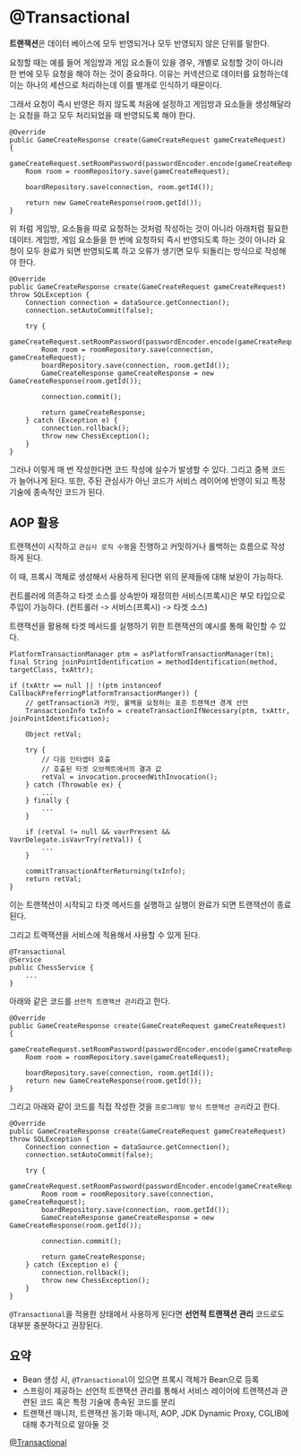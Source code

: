 # @Transactional
<b>트랜잭션</b>은 데이터 베이스에 모두 반영되거나 모두 반영되지 않은 단위를 말한다.   

요청할 때는 예를 들어 게임방과 게임 요소들이 있을 경우, 개별로 요청할 것이 아니라 한 번에 모두 요청을 해야 하는 것이 중요하다. 이유는 커넥션으로 데이터를 요청하는데 이는 하나의 세션으로 처리하는데 이를 별개로 인식하기 때문이다.   

그래서 요청이 즉시 반영은 하지 않도록 처음에 설정하고 게임방과 요소들을 생성해달라는 요청을 하고 모두 처리되었을 때 반영되도록 해야 한다.

```
@Override
public GameCreateResponse create(GameCreateRequest gameCreateRequest) {
    gameCreateRequest.setRoomPassword(passwordEncoder.encode(gameCreateRequest.getRoomPassword()));
    Room room = roomRepository.save(gameCreateRequest);
    
    boardRepository.save(connection, room.getId());

    return new GameCreateResponse(room.getId());
}
```

위 처럼 게임방, 요소들을 따로 요청하는 것처럼 작성하는 것이 아니라 아래처럼 필요한 데이터. 게임방, 게임 요소들을 한 번에 요청하되 즉시 반영되도록 하는 것이 아니라 요청이 모두 완료가 되면 반영되도록 하고 오류가 생기면 모두 되돌리는 방식으로 작성해야 한다.

```
@Override
public GameCreateResponse create(GameCreateRequest gameCreateRequest) throw SQLException {
    Connection connection = dataSource.getConnection();
    connection.setAutoCommit(false);

    try {
        gameCreateRequest.setRoomPassword(passwordEncoder.encode(gameCreateRequest.getRoomPassword()));
        Room room = roomRepository.save(connection, gameCreateRequest);
        boardRepository.save(connection, room.getId());
        GameCreateResponse gameCreateResponse = new GameCreateResponse(room.getId());

        connection.commit();

        return gameCreateResponse;
    } catch (Exception e) {
        connection.rollback();
        throw new ChessException();
    }
}
```

그러나 이렇게 매 번 작성한다면 코드 작성에 실수가 발생할 수 있다. 그리고 중복 코드가 늘어나게 된다. 또한, 주된 관심사가 아닌 코드가 서비스 레이어에 반영이 되고 특정 기술에 종속적인 코드가 된다.   

## AOP 활용
트랜잭션이 시작하고 ```관심사 로직 수행```을 진행하고 커밋하거나 롤백하는 흐름으로 작성하게 된다.   

이 때, 프록시 객체로 생성해서 사용하게 된다면 위의 문제들에 대해 보완이 가능하다.   

컨트롤러에 의존하고 타겟 소스를 상속받아 재정의한 서비스(프록시)은 부모 타입으로 주입이 가능하다. (컨트롤러 -> 서비스(프록시) -> 타겟 소스)   

트랜잭션을 활용해 타겟 메서드를 실행하기 위한 트랜잭션의 예시를 통해 확인할 수 있다.   

```
PlatformTransactionManager ptm = asPlatformTransactionManager(tm);
final String joinPointIdentification = methodIdentification(method, targetClass, txAttr);

if (txAttr == null || !(ptm instanceof CallbackPreferringPlatformTransactionManger)) {
    // getTransaction과 커밋, 롤백을 요청하는 표준 트랜잭션 경계 선언
    TransactionInfo txInfo = createTransactionIfNecessary(ptm, txAttr, joinPointIdentification);

    Object retVal;

    try {
        // 다음 인터셉터 호출
        // 호출된 타겟 오브젝트에서의 결과 값
        retVal = invocation.proceedWithInvocation();
    } catch (Throwable ex) {
        ...
    } finally {
        ...
    }

    if (retVal != null && vavrPresent && VavrDelegate.isVavrTry(retVal)) {
        ...
    }

    commitTransactionAfterReturning(txInfo);
    return retVal;
}
```

이는 트랜잭션이 시작되고 타겟 메서드를 실행하고 실행이 완료가 되면 트랜잭션이 종료된다.   

그리고 트랙잭션을 서비스에 적용해서 사용할 수 있게 된다.

```
@Transactional
@Service
public ChessService {
    ...
}
```

아래와 같은 코드를 ```선언적 트랜잭션 관리```라고 한다.

```
@Override
public GameCreateResponse create(GameCreateRequest gameCreateRequest) {
    gameCreateRequest.setRoomPassword(passwordEncoder.encode(gameCreateRequest.getRoomPassword()));
    Room room = roomRepository.save(gameCreateRequest);
    
    boardRepository.save(connection, room.getId());
    return new GameCreateResponse(room.getId());
}
```

그리고 아래와 같이 코드를 직접 작성한 것을 ```프로그래밍 방식 트랜잭션 관리```라고 한다.

```
@Override
public GameCreateResponse create(GameCreateRequest gameCreateRequest) throw SQLException {
    Connection connection = dataSource.getConnection();
    connection.setAutoCommit(false);

    try {
        gameCreateRequest.setRoomPassword(passwordEncoder.encode(gameCreateRequest.getRoomPassword()));
        Room room = roomRepository.save(connection, gameCreateRequest);
        boardRepository.save(connection, room.getId());
        GameCreateResponse gameCreateResponse = new GameCreateResponse(room.getId());

        connection.commit();

        return gameCreateResponse;
    } catch (Exception e) {
        connection.rollback();
        throw new ChessException();
    }
}
```

```@Transactional```을 적용한 상태에서 사용하게 된다면 <b>선언적 트랜잭션 관리</b> 코드로도 대부분 충분하다고 권장된다.   

## 요약
* Bean 생성 시, ```@Transactional```이 있으면 프록시 객체가 Bean으로 등록
* 스프링이 제공하는 선언적 트랜잭션 관리를 통해서 서비스 레이어에 트랜잭션과 관련된 코드 혹은 특정 기술에 종속된 코드를 분리
* 트랜잭션 매니저, 트랜잭션 동기화 매니저, AOP, JDK Dynamic Proxy, CGLIB에 대해 추가적으로 알아둘 것   

[@Transactional](https://www.youtube.com/watch?v=taAp_u83MwA)